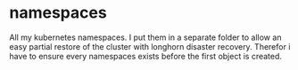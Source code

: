# namespaces

All my kubernetes namespaces. I put them in a separate folder to allow an easy partial restore of the cluster with longhorn disaster recovery. Therefor i have to ensure every namespaces exists before the first object is created.
